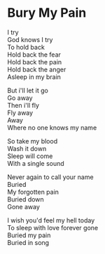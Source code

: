 Bury My Pain
============

I try  
God knows I try  
To hold back  
Hold back the fear  
Hold back the pain  
Hold back the anger  
Asleep in my brain  

But i'll let it go  
Go away  
Then i'll fly  
Fly away  
Away  
Where no one knows my name  

So take my blood  
Wash it down  
Sleep will come  
With a single sound  

Never again to call your name  
Buried  
My forgotten pain  
Buried down  
Gone away  

I wish you'd feel my hell today  
To sleep with love forever gone  
Buried my pain  
Buried in song  
